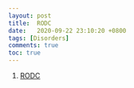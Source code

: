 ```yaml
---
layout: post
title:  RODC
date:   2020-09-22 23:10:20 +0800
tags: [Disorders]
comments: true
toc: true
---
```


1. [RODC](https://www.nimh.nih.gov/research/research-funded-by-nimh/rdoc/about-rdoc.shtml)